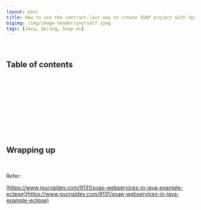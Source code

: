 ```yaml
---
layout: post
title: How to use the contract-last way to create SOAP project with Spring boot
bigimg: /img/image-header/yourself.jpeg
tags: [Java, Spring, Soap ws]
---
```





<br>

## Table of contents





<br>

## 






<br>

## 






<br>

## 





<br>

## Wrapping up





<br>

Refer:

[https://www.journaldev.com/9131/soap-webservices-in-java-example-eclipse](https://www.journaldev.com/9131/soap-webservices-in-java-example-eclipse)

